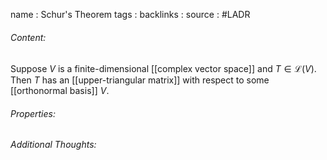 name : Schur's Theorem
tags : 
backlinks : 
source : #LADR 

###### Content:
Suppose $V$ is a finite-dimensional [[complex vector space]] and $T \in \mathcal{L}(V)$. Then $T$ has an [[upper-triangular matrix]] with respect to some [[orthonormal basis]] $V$.

###### Properties:

###### Additional Thoughts:
